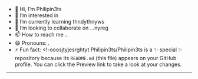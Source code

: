 - 👋 Hi, I’m Philipin3ts
- 👀 I’m interested in 
- 🌱 I’m currently learning thndythnyws
- 💞️ I’m looking to collaborate on ...nyreg
- 📫 How to reach me ..
- 😄 Pronouns: .
- ⚡ Fun fact: 
<!-ooosjtyjesrghtyt
Philipin3ts/Philipin3ts is a ✨ special ✨ repository because its `README.md` (this file) appears on your GitHub profile.
You can click the Preview link to take a look at your changes.
---
